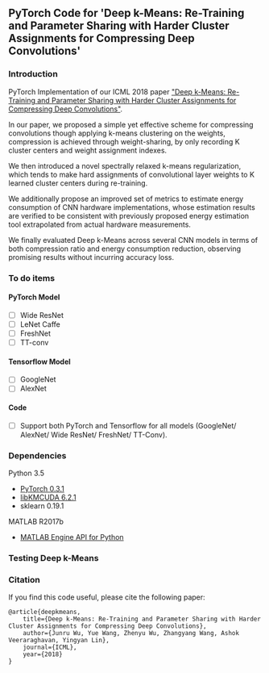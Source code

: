 ## PyTorch Code for 'Deep k-Means: Re-Training and Parameter Sharing with Harder Cluster Assignments for Compressing Deep Convolutions'

### Introduction

PyTorch Implementation of our ICML 2018 paper ["Deep k-Means: Re-Training and Parameter Sharing with Harder Cluster Assignments for Compressing Deep Convolutions"](https://arxiv.org/abs/1806.09228).

In our paper, we proposed a simple yet effective scheme for compressing convolutions though applying k-means clustering on the weights, compression is achieved through weight-sharing, by only recording K cluster centers and weight assignment indexes.

We then introduced a novel spectrally relaxed k-means regularization, which tends to make hard assignments of convolutional layer weights to K learned cluster centers during re-training. 

We additionally propose an improved set of metrics to estimate energy consumption of CNN hardware implementations, whose estimation results are verified to be consistent with previously proposed energy estimation tool extrapolated from actual hardware measurements.

We finally evaluated Deep k-Means across several CNN models in terms of both compression ratio and energy consumption reduction, observing promising results without incurring accuracy loss.

### To do items

#### PyTorch Model

- [ ] Wide ResNet
- [ ] LeNet Caffe
- [ ] FreshNet
- [ ] TT-conv

#### Tensorflow Model

- [ ] GoogleNet
- [ ] AlexNet

#### Code

- [ ] Support both PyTorch and Tensorflow for all models (GoogleNet/ AlexNet/ Wide ResNet/ FreshNet/ TT-Conv).

### Dependencies

Python 3.5
* [PyTorch 0.3.1](https://pytorch.org/previous-versions/)
* [libKMCUDA 6.2.1](https://github.com/src-d/kmcuda)
* sklearn 0.19.1

MATLAB R2017b
* [MATLAB Engine API for Python](https://www.mathworks.com/help/matlab/matlab_external/install-the-matlab-engine-for-python.html)


### Testing Deep k-Means

### Citation

If you find this code useful, please cite the following paper:

    @article{deepkmeans,
        title={Deep k-Means: Re-Training and Parameter Sharing with Harder Cluster Assignments for Compressing Deep Convolutions},
        author={Junru Wu, Yue Wang, Zhenyu Wu, Zhangyang Wang, Ashok Veeraraghavan, Yingyan Lin},
        journal={ICML},
        year={2018}
    }
